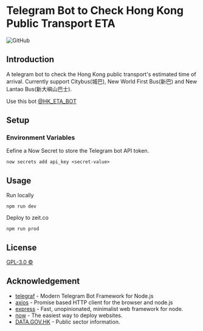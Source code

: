 # Telegram Bot to Check Hong Kong Public Transport ETA
![GitHub](https://img.shields.io/github/license/kirosc/tg-hketa) 

## Introduction
A telegram bot to check the Hong Kong public transport's estimated time of arrival. Currently support Citybus(城巴), New World First Bus(新巴) and New Lantao Bus(新大嶼山巴士).


Use this bot [@HK_ETA_BOT](https://t.me/HK_ETA_BOT)
## Setup
### Environment Variables 
Eefine a Now Secret to store the Telegram bot API token.
```
now secrets add api_key <secret-value>
```

## Usage

Run locally
```
npm run dev
```

Deploy to zeit.co
```
npm run prod
```

## License
[GPL-3.0 ©](./LICENSE)

## Acknowledgement
* [telegraf](https://github.com/telegraf/telegraf) - Modern Telegram Bot Framework for Node.js
* [axios](https://github.com/axios/axios) - Promise based HTTP client for the browser and node.js 
* [express](https://github.com/expressjs/express) - Fast, unopinionated, minimalist web framework for node.
* [now](https://github.com/zeit/now) - The easiest way to deploy websites.
* [DATA.GOV.HK](https://data.gov.hk) - Public sector information.